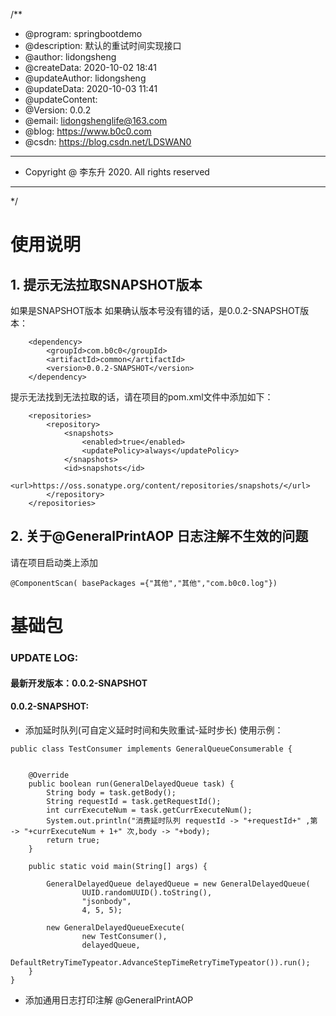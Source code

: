 

/**
 * @program: springbootdemo
 * @description: 默认的重试时间实现接口
 * @author: lidongsheng
 * @createData: 2020-10-02 18:41
 * @updateAuthor: lidongsheng
 * @updateData: 2020-10-03 11:41
 * @updateContent:
 * @Version: 0.0.2
 * @email: lidongshenglife@163.com
 * @blog: https://www.b0c0.com
 * @csdn: https://blog.csdn.net/LDSWAN0
 * ************************************************
 * Copyright @ 李东升 2020. All rights reserved
 * ************************************************
 */

# 使用说明

## 1. 提示无法拉取SNAPSHOT版本
如果是SNAPSHOT版本
如果确认版本号没有错的话，是0.0.2-SNAPSHOT版本：
```
    <dependency>
        <groupId>com.b0c0</groupId>
        <artifactId>common</artifactId>
        <version>0.0.2-SNAPSHOT</version>
    </dependency>
```
提示无法找到无法拉取的话，请在项目的pom.xml文件中添加如下：
```
    <repositories>
        <repository>
            <snapshots>
                <enabled>true</enabled>
                <updatePolicy>always</updatePolicy>
            </snapshots>
            <id>snapshots</id>
            <url>https://oss.sonatype.org/content/repositories/snapshots/</url>
        </repository>
    </repositories>
```
## 2. 关于@GeneralPrintAOP 日志注解不生效的问题

请在项目启动类上添加

```
@ComponentScan( basePackages ={"其他","其他","com.b0c0.log"})
```


 

# 基础包

### UPDATE LOG:

#### 最新开发版本：0.0.2-SNAPSHOT

#### 0.0.2-SNAPSHOT: 
* 添加延时队列(可自定义延时时间和失败重试-延时步长)
    使用示例：
```
public class TestConsumer implements GeneralQueueConsumerable {


    @Override
    public boolean run(GeneralDelayedQueue task) {
        String body = task.getBody();
        String requestId = task.getRequestId();
        int currExecuteNum = task.getCurrExecuteNum();
        System.out.println("消费延时队列 requestId -> "+requestId+" ,第 -> "+currExecuteNum + 1+" 次,body -> "+body);
        return true;
    }

    public static void main(String[] args) {

        GeneralDelayedQueue delayedQueue = new GeneralDelayedQueue(
                UUID.randomUUID().toString(),
                "jsonbody",
                4, 5, 5);

        new GeneralDelayedQueueExecute(
                new TestConsumer(),
                delayedQueue,
                DefaultRetryTimeTypeator.AdvanceStepTimeRetryTimeTypeator()).run();
    }
}
```


* 添加通用日志打印注解 @GeneralPrintAOP

    
